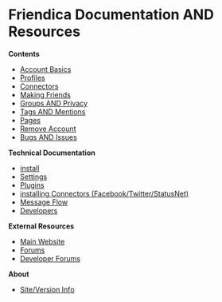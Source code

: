 Friendica Documentation AND Resources
=====================================


**Contents**

* [Account Basics](help/Account-Basics)
* [Profiles](help/Profiles)
* [Connectors](help/Connectors)
* [Making Friends](help/Making-Friends)
* [Groups AND Privacy](help/Groups-and-Privacy)
* [Tags AND Mentions](help/Tags-and-Mentions)
* [Pages](help/Pages)
* [Remove Account](help/Remove-Account)
* [Bugs AND Issues](help/Bugs-and-Issues)

**Technical Documentation**

* [install](help/install)
* [Settings](help/Settings)
* [Plugins](help/Plugins)
* [installing Connectors (Facebook/Twitter/StatusNet)](help/installing-Connectors)
* [Message Flow](help/Message-Flow)
* [Developers](help/Developers)


**External Resources**

* [Main Website](http://friendica.com)
* [Forums](http://groups.google.com/group/friendica)
* [Developer Forums](http://groups.google.com/group/friendica-dev)

**About**

* [Site/Version Info](friendica)

